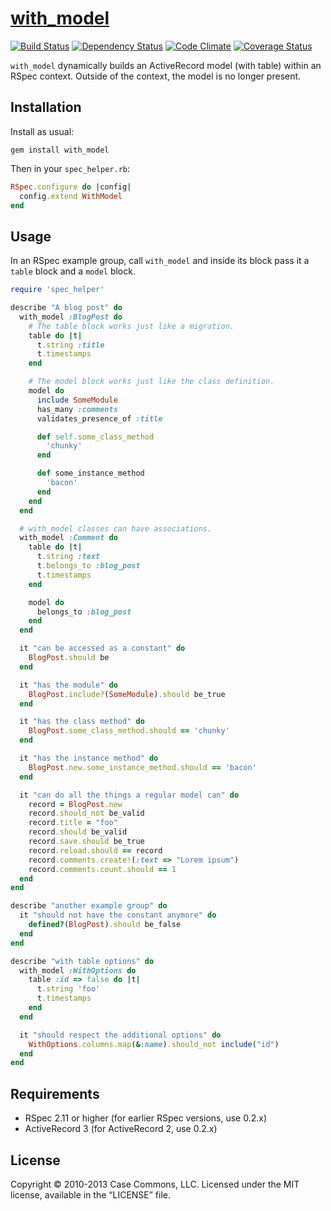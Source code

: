 # [with_model](https://github.com/casecommons/with_model/)

[![Build Status](https://secure.travis-ci.org/Casecommons/with_model.png)](https://travis-ci.org/Casecommons/with_model)
[![Dependency Status](https://gemnasium.com/Casecommons/with_model.png)](https://gemnasium.com/Casecommons/with_model)
[![Code Climate](https://codeclimate.com/github/Casecommons/with_model.png)](https://codeclimate.com/github/Casecommons/with_model)
[![Coverage Status](https://coveralls.io/repos/Casecommons/with_model/badge.png?branch=master)](https://coveralls.io/r/Casecommons/with_model)

`with_model` dynamically builds an ActiveRecord model (with table) within an RSpec context. Outside of the context, the model is no longer present.

## Installation

Install as usual:

    gem install with_model

Then in your `spec_helper.rb`:

```ruby
RSpec.configure do |config|
  config.extend WithModel
end
```

## Usage

In an RSpec example group, call `with_model` and inside its block pass it a `table` block and a `model` block.

```ruby
require 'spec_helper'

describe "A blog post" do
  with_model :BlogPost do
    # The table block works just like a migration.
    table do |t|
      t.string :title
      t.timestamps
    end

    # The model block works just like the class definition.
    model do
      include SomeModule
      has_many :comments
      validates_presence_of :title

      def self.some_class_method
        'chunky'
      end

      def some_instance_method
        'bacon'
      end
    end
  end

  # with_model classes can have associations.
  with_model :Comment do
    table do |t|
      t.string :text
      t.belongs_to :blog_post
      t.timestamps
    end

    model do
      belongs_to :blog_post
    end
  end

  it "can be accessed as a constant" do
    BlogPost.should be
  end

  it "has the module" do
    BlogPost.include?(SomeModule).should be_true
  end

  it "has the class method" do
    BlogPost.some_class_method.should == 'chunky'
  end

  it "has the instance method" do
    BlogPost.new.some_instance_method.should == 'bacon'
  end

  it "can do all the things a regular model can" do
    record = BlogPost.new
    record.should_not be_valid
    record.title = "foo"
    record.should be_valid
    record.save.should be_true
    record.reload.should == record
    record.comments.create!(:text => "Lorem ipsum")
    record.comments.count.should == 1
  end
end

describe "another example group" do
  it "should not have the constant anymore" do
    defined?(BlogPost).should be_false
  end
end

describe "with table options" do
  with_model :WithOptions do
    table :id => false do |t|
      t.string 'foo'
      t.timestamps
    end
  end

  it "should respect the additional options" do
    WithOptions.columns.map(&:name).should_not include("id")
  end
end
```

## Requirements

- RSpec 2.11 or higher (for earlier RSpec versions, use 0.2.x)
- ActiveRecord 3 (for ActiveRecord 2, use 0.2.x)

## License

Copyright © 2010-2013 Case Commons, LLC.
Licensed under the MIT license, available in the “LICENSE” file.
